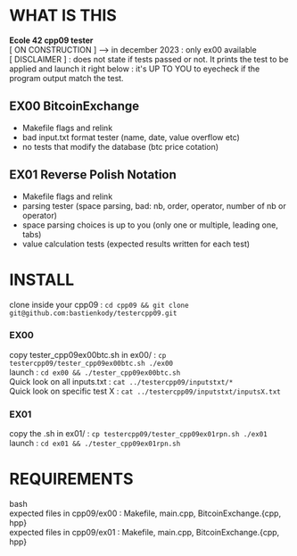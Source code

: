 # WHAT IS THIS
__Ecole 42 cpp09 tester__  
[ ON CONSTRUCTION ] --> in december 2023 : only ex00 available  
[ DISCLAIMER ] : does not state if tests passed or not. It prints the test to be applied and launch it right below : it's UP TO YOU to eyecheck if the program output match the test.

##	EX00 BitcoinExchange 
*	Makefile flags and relink
*	bad input.txt format tester (name, date, value overflow etc)
*	no tests that modify the database (btc price cotation)

##	EX01 Reverse Polish Notation
*	Makefile flags and relink
*	parsing tester (space parsing, bad: nb, order, operator, number of nb or operator)
*	space parsing choices is up to you (only one or multiple, leading one, tabs)
*	value calculation tests (expected results written for each test)

#  INSTALL
clone inside your cpp09 : `cd cpp09 && git clone git@github.com:bastienkody/testercpp09.git`  

### EX00
copy tester_cpp09ex00btc.sh in ex00/ : `cp testercpp09/tester_cpp09ex00btc.sh ./ex00`  
launch : `cd ex00 && ./tester_cpp09ex00btc.sh`  
Quick look on all inputs.txt : `cat ../testercpp09/inputstxt/*`  
Quick look on specific test X : `cat ../testercpp09/inputstxt/inputsX.txt`  

### EX01
copy the .sh in ex01/ : `cp testercpp09/tester_cpp09ex01rpn.sh ./ex01`  
launch : `cd ex01 && ./tester_cpp09ex01rpn.sh`  

# REQUIREMENTS
bash  
expected files in cpp09/ex00 : Makefile, main.cpp, BitcoinExchange.{cpp, hpp}  
expected files in cpp09/ex01 : Makefile, main.cpp, BitcoinExchange.{cpp, hpp}  
